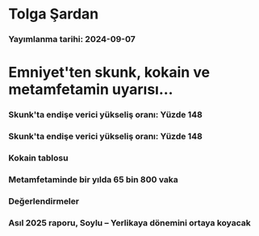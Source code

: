 # Tolga Şardan

### Yayımlanma tarihi: 2024-09-07

# Emniyet'ten skunk, kokain ve metamfetamin uyarısı…


### Skunk'ta endişe verici yükseliş oranı: Yüzde 148


### Skunk'ta endişe verici yükseliş oranı: Yüzde 148


### Kokain tablosu


### Metamfetaminde bir yılda 65 bin 800 vaka


### Değerlendirmeler


### Asıl 2025 raporu, Soylu – Yerlikaya dönemini ortaya koyacak

